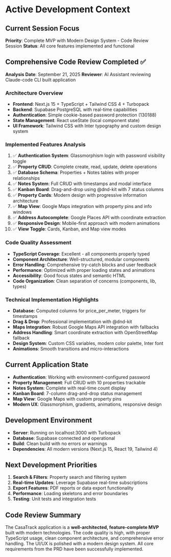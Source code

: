 # Active Development Context

## Current Session Focus
**Priority**: Complete MVP with Modern Design System - Code Review Session
**Status**: All core features implemented and functional

## Comprehensive Code Review Completed ✅
**Analysis Date**: September 21, 2025
**Reviewer**: AI Assistant reviewing Claude-code CLI built application

### Architecture Overview
- **Frontend**: Next.js 15 + TypeScript + Tailwind CSS 4 + Turbopack
- **Backend**: Supabase PostgreSQL with real-time capabilities
- **Authentication**: Simple cookie-based password protection (130188)
- **State Management**: React useState (local component state)
- **UI Framework**: Tailwind CSS with Inter typography and custom design system

### Implemented Features Analysis
1. ✅ **Authentication System**: Glassmorphism login with password visibility toggle
2. ✅ **Property CRUD**: Complete create, read, update, delete operations
3. ✅ **Database Schema**: Properties + Notes tables with proper relationships
4. ✅ **Notes System**: Full CRUD with timestamps and modal interface
5. ✅ **Kanban Board**: Drag-and-drop using @dnd-kit with 7 status columns
6. ✅ **Property Cards**: Modern design with progressive information architecture
7. ✅ **Map View**: Google Maps integration with property pins and info windows
8. ✅ **Address Autocomplete**: Google Places API with coordinate extraction
9. ✅ **Responsive Design**: Mobile-first approach with modern animations
10. ✅ **View Toggle**: Cards, Kanban, and Map view modes

### Code Quality Assessment
- **TypeScript Coverage**: Excellent - all components properly typed
- **Component Architecture**: Well-structured, modular components
- **Error Handling**: Comprehensive try-catch blocks and user feedback
- **Performance**: Optimized with proper loading states and animations
- **Accessibility**: Good focus states and semantic HTML
- **Code Organization**: Clean separation of concerns (components, lib, types)

### Technical Implementation Highlights
- **Database**: Computed columns for price_per_meter, triggers for timestamps
- **Drag & Drop**: Professional implementation with @dnd-kit
- **Maps Integration**: Robust Google Maps API integration with fallbacks
- **Address Handling**: Smart coordinate extraction with OpenStreetMap fallback
- **Design System**: Custom CSS variables, modern color palette, Inter font
- **Animations**: Smooth transitions and micro-interactions

## Current Application State
- **Authentication**: Working with environment-configured password
- **Property Management**: Full CRUD with 10 properties trackable
- **Notes System**: Complete with real-time count display
- **Kanban Board**: 7-column drag-and-drop status management
- **Map View**: Google Maps with custom property pins
- **Modern UX**: Glassmorphism, gradients, animations, responsive design

## Development Environment
- **Server**: Running on localhost:3000 with Turbopack
- **Database**: Supabase connected and operational
- **Build**: Clean build with no errors or warnings
- **Dependencies**: All modern versions (Next.js 15, React 19, Tailwind 4)

## Next Development Priorities
1. **Search & Filters**: Property search and filtering system
2. **Real-time Updates**: Leverage Supabase real-time subscriptions
3. **Export Features**: PDF reports or data export functionality
4. **Performance**: Loading skeletons and error boundaries
5. **Testing**: Unit tests and integration tests

## Code Review Summary
The CasaTrack application is a **well-architected, feature-complete MVP** built with modern technologies. The code quality is high, with proper TypeScript usage, clean component architecture, and comprehensive error handling. The UI/UX is polished with a modern design system. All core requirements from the PRD have been successfully implemented.